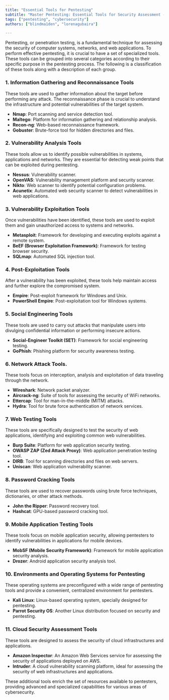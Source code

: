 ```yaml
---
title: "Essential Tools for Pentesting"
subtitle: "Master Pentesting: Essential Tools for Security Assessment - Explore Info Gathering, Exploitation, Vulnerability Analysis & More!"
tags: ["pentesting", "cybersecurity"]
authors: ["blindma1den", "lorenagubaira"]

---
```


Pentesting, or penetration testing, is a fundamental technique for assessing the security of computer systems, networks, and web applications. To perform effective pentesting, it is crucial to have a set of specialized tools. These tools can be grouped into several categories according to their specific purpose in the pentesting process. The following is a classification of these tools along with a description of each group.

### 1. Information Gathering and Reconnaissance Tools

These tools are used to gather information about the target before performing any attack. The reconnaissance phase is crucial to understand the infrastructure and potential vulnerabilities of the target system.

- **Nmap**: Port scanning and service detection tool.
- **Maltego**: Platform for information gathering and relationship analysis.
- **Recon-ng**: Web-based reconnaissance framework.
- **Gobuster**: Brute-force tool for hidden directories and files.

### 2. Vulnerability Analysis Tools

These tools allow us to identify possible vulnerabilities in systems, applications and networks. They are essential for detecting weak points that can be exploited during pentesting.

- **Nessus**: Vulnerability scanner.
- **OpenVAS**: Vulnerability management platform and security scanner.
- **Nikto**: Web scanner to identify potential configuration problems.
- **Acunetix**: Automated web security scanner to detect vulnerabilities in web applications.

### 3. Vulnerability Exploitation Tools

Once vulnerabilities have been identified, these tools are used to exploit them and gain unauthorized access to systems and networks.

- **Metasploit**: Framework for developing and executing exploits against a remote system.
- **BeEF (Browser Exploitation Framework)**: Framework for testing browser security.
- **SQLmap**: Automated SQL injection tool.

### 4. Post-Exploitation Tools

After a vulnerability has been exploited, these tools help maintain access and further explore the compromised system.

- **Empire**: Post-exploit framework for Windows and Unix.
- **PowerShell Empire**: Post-exploitation tool for Windows systems.

### 5. Social Engineering Tools

These tools are used to carry out attacks that manipulate users into divulging confidential information or performing insecure actions.

- **Social-Engineer Toolkit (SET)**: Framework for social engineering testing.
- **GoPhish**: Phishing platform for security awareness testing.

### 6. **Network Attack Tools**.
These tools focus on interception, analysis and exploitation of data traveling through the network.

- **Wireshark**: Network packet analyzer.
- **Aircrack-ng**: Suite of tools for assessing the security of WiFi networks.
- **Ettercap**: Tool for man-in-the-middle (MITM) attacks.
- **Hydra**: Tool for brute force authentication of network services.

### 7. Web Testing Tools

These tools are specifically designed to test the security of web applications, identifying and exploiting common web vulnerabilities.

- **Burp Suite**: Platform for web application security testing.
- **OWASP ZAP (Zed Attack Proxy)**: Web application penetration testing tool.
- **DIRB**: Tool for scanning directories and files on web servers.
- **Uniscan**: Web application vulnerability scanner.

### 8. Password Cracking Tools

These tools are used to recover passwords using brute force techniques, dictionaries, or other attack methods.

- **John the Ripper**: Password recovery tool.
- **Hashcat**: GPU-based password cracking tool.

### 9. Mobile Application Testing Tools

These tools focus on mobile application security, allowing pentesters to identify vulnerabilities in applications for mobile devices.

- **MobSF (Mobile Security Framework)**: Framework for mobile application security analysis.
- **Drozer**: Android application security analysis tool.

### 10. Environments and Operating Systems for Pentesting 

These operating systems are preconfigured with a wide range of pentesting tools and provide a convenient, centralized environment for pentesters.

- **Kali Linux**: Linux-based operating system, specially designed for pentesting.
- **Parrot Security OS**: Another Linux distribution focused on security and pentesting.

### 11. Cloud Security Assessment Tools

These tools are designed to assess the security of cloud infrastructures and applications.

- **Amazon Inspector**: An Amazon Web Services service for assessing the security of applications deployed on AWS.
- **Intruder**: A cloud vulnerability scanning platform, ideal for assessing the security of web infrastructures and applications.

These additional tools enrich the set of resources available to pentesters, providing advanced and specialized capabilities for various areas of cybersecurity.
